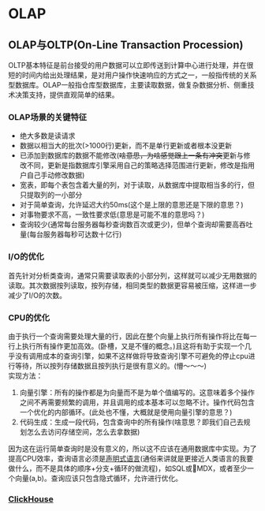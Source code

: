 # OLAP

## OLAP与OLTP(On-Line Transaction Procession)

OLTP基本特征是前台接受的用户数据可以立即传送到计算中心进行处理，并在很短的时间内给出处理结果，是对用户操作快速响应的方式之一，一般指传统的关系型数据库。OLAP一般指仓库型数据库，主要读取数据，做复杂数据分析、侧重技术决策支持，提供直观简单的结果。

### OLAP场景的关键特征

* 绝大多数是读请求
* 数据以相当大的批次(>1000行)更新，而不是单行更新或者根本没更新
* 已添加到数据库的数据不能修改(<s>啥意思，为啥感觉跟上一条有冲突</s>更新与修改不同，更新是指数据库引擎采用自己的策略选择范围进行更新，修改是指用户自己手动修改数据)
* 宽表，即每个表包含着大量的列，对于读取，从数据库中提取相当多的行，但只提取列的一小部分
* 对于简单查询，允许延迟大约50ms(这个是上限的意思还是下限的意思？)
* 对事物要求不高，一致性要求低(意思是可能不准的意思吗？)
* 查询较少(通常每台服务器每秒查询数百次或更少)，但单个查询却需要高吞吐量(每台服务器每秒可达数十亿行)

### I/O的优化

首先针对分析类查询，通常只需要读取表的小部分列，这样就可以减少无用数据的读取。其次数据按列读取，按列存储，相同类型的数据更容易被压缩，这样进一步减少了I/O的次数。

### CPU的优化

由于执行一个查询需要处理大量的行，因此在整个向量上执行所有操作将比在每一行上执行所有操作更加高效。(卧槽，又是不懂的概念。)且这将有助于实现一个几乎没有调用成本的查询引擎，如果不这样做将导致查询引擎不可避免的停止cpu进行等待，所以按列存储数据且按列执行是很有意义的。(懵～～～)  
实现方法：

1. 向量引擎：所有的操作都是为向量而不是为单个值编写的。这意味着多个操作之间不再需要频繁的调用，并且调用的成本基本可以忽略不计。操作代码包含一个优化的内部循环。(此处也不懂，大概就是使用向量引擎的意思？)
2. 代码生成：生成一段代码，包含查询中的所有操作(啥意思？即我们自己去规划怎么去访问存储空间，怎么去拿数据)

因为这在运行简单查询时是没有意义的，所以这不应该在通用数据库中实现。为了提高CPU效率，查询语言必须是[声明式语言](https://www.zhihu.com/question/22285830)(通俗来讲就是更接近人类语言的我要做什么，而不是具体的顺序+分支+循环的做流程)，如SQL或MDX，或者至少一个向量(a,b)。查询应该只包含隐式循环，允许进行优化。

### [ClickHouse](https://clickhouse.tech/docs/zh/)